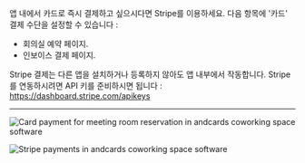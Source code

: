 앱 내에서 카드로 즉시 결제하고 싶으시다면 Stripe를 이용하세요. 다음 항목에 '카드' 결제 수단을 설정할 수 있습니다 :

- 회의실 예약 페이지.
- 인보이스 결제 페이지.

Stripe 결제는 다른 앱을 설치하거나 등록하지 않아도 앱 내부에서 작동합니다. Stripe를 연동하시려면 API 키를 준비하시면 됩니다 : https://dashboard.stripe.com/apikeys

---

![Card payment for meeting room reservation in andcards coworking space software](https://d7ccq1i35b0cj.cloudfront.net/andcards-bookings-create-payment-methods-card-light-en-1920-1200.png)

![Stripe payments in andcards coworking space software](https://d7ccq1i35b0cj.cloudfront.net/andcards-bookings-create-pay-with-stripe-light-en-1920-1200.png)
